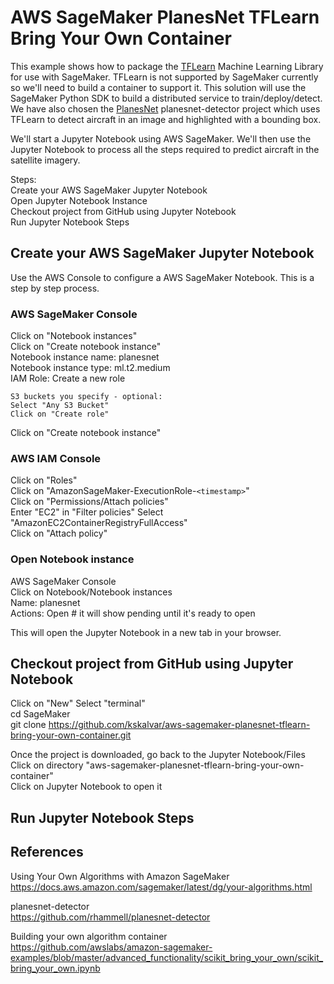 # AWS SageMaker PlanesNet TFLearn Bring Your Own Container

This example shows how to package the [TFLearn][tfl] Machine Learning Library for use with SageMaker. TFLearn is not supported by SageMaker currently so we'll need to build a container to support it.  This solution will use the SageMaker Python SDK to build a distributed service to train/deploy/detect.  We have also chosen the [PlanesNet][planesnet] planesnet-detector project which uses TFLearn to detect aircraft in an image and highlighted with a bounding box.

We'll start a Jupyter Notebook using AWS SageMaker.  We'll then use the Jupyter Notebook to process all the steps required to predict aircraft in the satellite imagery.

Steps:  
Create your AWS SageMaker Jupyter Notebook  
Open Jupyter Notebook Instance  
Checkout project from GitHub using Jupyter Notebook  
Run Jupyter Notebook Steps  

## Create your AWS SageMaker Jupyter Notebook
Use the AWS Console to configure a AWS SageMaker Notebook.  This is a step by step process.

### AWS SageMaker Console
Click on "Notebook instances"  
Click on "Create notebook instance"  
Notebook instance name: planesnet  
Notebook instance type: ml.t2.medium   
IAM Role: Create a new role  
```
S3 buckets you specify - optional:
Select "Any S3 Bucket"
Click on "Create role"
```
Click on "Create notebook instance"

### AWS IAM Console
Click on "Roles"    
Click on "AmazonSageMaker-ExecutionRole-```<timestamp>```"  
Click on "Permissions/Attach policies"  
Enter "EC2" in "Filter policies"
Select "AmazonEC2ContainerRegistryFullAccess"  
Click on "Attach policy"  

### Open Notebook instance
AWS SageMaker Console  
Click on Notebook/Notebook instances  
Name: planesnet  
Actions: Open  # it will show pending until it's ready to open

This will open the Jupyter Notebook in a new tab in your browser.

## Checkout project from GitHub using Jupyter Notebook
Click on "New" 
Select "terminal"  
cd SageMaker  
git clone https://github.com/kskalvar/aws-sagemaker-planesnet-tflearn-bring-your-own-container.git

Once the project is downloaded, go back to the Jupyter Notebook/Files  
Click on directory "aws-sagemaker-planesnet-tflearn-bring-your-own-container"  
Click on Jupyter Notebook to open it

## Run Jupyter Notebook Steps

## References

Using Your Own Algorithms with Amazon SageMaker  
https://docs.aws.amazon.com/sagemaker/latest/dg/your-algorithms.html

planesnet-detector  
https://github.com/rhammell/planesnet-detector

Building your own algorithm container  
https://github.com/awslabs/amazon-sagemaker-examples/blob/master/advanced_functionality/scikit_bring_your_own/scikit_bring_your_own.ipynb

[tfl]: http://tflearn.org/
[planesnet]: https://github.com/rhammell/planesnet-detector
